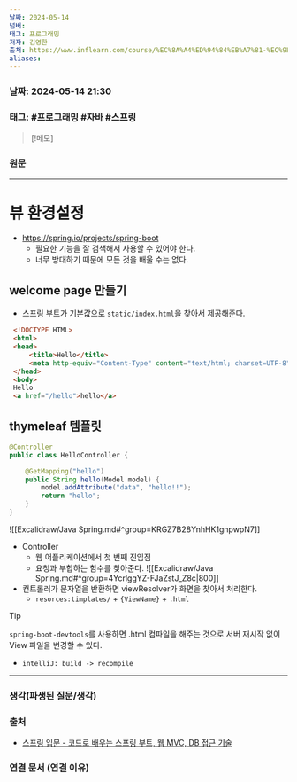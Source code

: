 ```yaml
---
날짜: 2024-05-14
넘버: 
태그: 프로그래밍
저자: 김영한
출처: https://www.inflearn.com/course/%EC%8A%A4%ED%94%84%EB%A7%81-%EC%9E%85%EB%AC%B8-%EC%8A%A4%ED%94%84%EB%A7%81%EB%B6%80%ED%8A%B8
aliases:
---
```

### 날짜:  2024-05-14 21:30

### 태그: #프로그래밍 #자바 #스프링

>[!메모]
>

### 원문
---
# 뷰 환경설정
- https://spring.io/projects/spring-boot
	- 필요한 기능을 잘 검색해서 사용할 수 있어야 한다.
	- 너무 방대하기 때문에 모든 것을 배울 수는 없다.
## welcome page 만들기
- 스프링 부트가 기본값으로 `static/index.html`을 찾아서 제공해준다.
```html
 <!DOCTYPE HTML>
 <html>
 <head>
     <title>Hello</title>
     <meta http-equiv="Content-Type" content="text/html; charset=UTF-8" />
 </head>
 <body>
 Hello
 <a href="/hello">hello</a>
```
## thymeleaf 템플릿
```java
@Controller
public class HelloController {

	@GetMapping("hello")  
	public String hello(Model model) {
		model.addAttribute("data", "hello!!");
		return "hello";
	}
}
```
![[Excalidraw/Java Spring.md#^group=KRGZ7B28YnhHK1gnpwpN7]]
- Controller
	- 웹 어플리케이션에서 첫 번째 진입점
	- 요청과 부합하는 함수를 찾아준다.
![[Excalidraw/Java Spring.md#^group=4YcrlggYZ-FJaZstJ_Z8c|800]]
- 컨트롤러가 문자열을 반환하면 viewResolver가 화면을 찾아서 처리한다.
	- `resorces:timplates/` + `{ViewName}` + `.html`
> [!tip]
> `spring-boot-devtools`를 사용하면 .html 컴파일을 해주는 것으로 서버 재시작 없이 View 파일을 변경할 수 있다.
> - `intelliJ: build -> recompile`

---
### 생각(파생된 질문/생각)

### 출처
- [스프링 입문 - 코드로 배우는 스프링 부트, 웹 MVC, DB 접근 기술](https://www.inflearn.com/course/%EC%8A%A4%ED%94%84%EB%A7%81-%EC%9E%85%EB%AC%B8-%EC%8A%A4%ED%94%84%EB%A7%81%EB%B6%80%ED%8A%B8)

### 연결 문서 (연결 이유)
